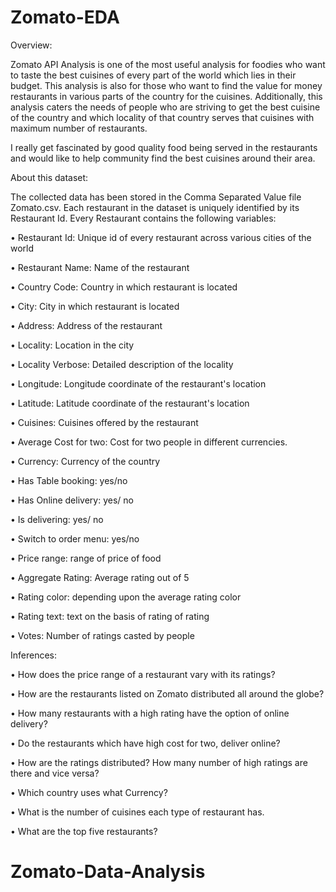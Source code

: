 # Zomato-EDA

Overview:

Zomato API Analysis is one of the most useful analysis for foodies who want to taste the best cuisines of every part of the world which lies in their budget. 
This analysis is also for those who want to find the value for money restaurants in various parts of the country for the cuisines. Additionally, this analysis caters 
the needs of people who are striving to get the best cuisine of the country and which locality of that country serves that cuisines with maximum number of restaurants.

I really get fascinated by good quality food being served in the restaurants and would like to help community find the best cuisines around their area.


About this dataset:

The collected data has been stored in the Comma Separated Value file Zomato.csv. Each restaurant in the dataset is uniquely identified by its Restaurant Id. 
Every Restaurant contains the following variables:

• Restaurant Id: Unique id of every restaurant across various cities of the world

• Restaurant Name: Name of the restaurant

• Country Code: Country in which restaurant is located

• City: City in which restaurant is located

• Address: Address of the restaurant

• Locality: Location in the city

• Locality Verbose: Detailed description of the locality

• Longitude: Longitude coordinate of the restaurant's location

• Latitude: Latitude coordinate of the restaurant's location

• Cuisines: Cuisines offered by the restaurant

• Average Cost for two: Cost for two people in different currencies.

• Currency: Currency of the country

• Has Table booking: yes/no

• Has Online delivery: yes/ no

• Is delivering: yes/ no

• Switch to order menu: yes/no

• Price range: range of price of food

• Aggregate Rating: Average rating out of 5

• Rating color: depending upon the average rating color

• Rating text: text on the basis of rating of rating

• Votes: Number of ratings casted by people


Inferences:

•	How does the price range of a restaurant vary with its ratings?

•	How are the restaurants listed on Zomato distributed all around the globe?

•	How many restaurants with a high rating have the option of online delivery?

•	Do the restaurants which have high cost for two, deliver online?

•	How are the ratings distributed? How many number of high ratings are there and vice versa?

•	Which country uses what Currency?

•	What is the number of cuisines each type of restaurant has.

•	What are the top five restaurants?

# Zomato-Data-Analysis
